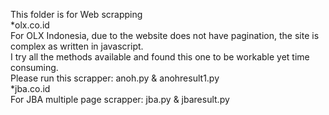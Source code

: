 This folder is for Web scrapping
<br>
*olx.co.id<br>
For OLX Indonesia, due to the website does not have pagination, the site is complex as written in javascript.<br> I try all the methods available and found this one to be workable yet time consuming. <br> Please run this scrapper: anoh.py & anohresult1.py
<br>
*jba.co.id
<br>
For JBA multiple page scrapper: jba.py & jbaresult.py
